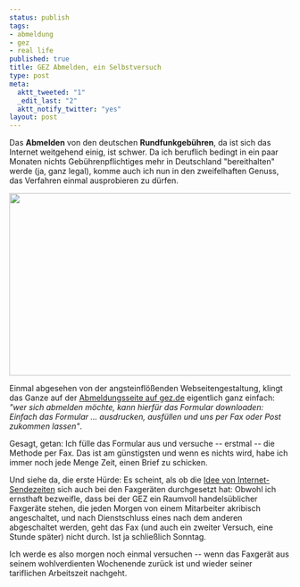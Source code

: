 ```yaml
--- 
status: publish
tags: 
- abmeldung
- gez
- real life
published: true
title: GEZ Abmelden, ein Selbstversuch
type: post
meta: 
  aktt_tweeted: "1"
  _edit_last: "2"
  aktt_notify_twitter: "yes"
layout: post
---
```

Das <strong>Abmelden</strong> von den deutschen <strong>Rundfunkgebühren</strong>, da ist sich das Internet weitgehend einig, ist schwer. Da ich beruflich bedingt in ein paar Monaten nichts Gebührenpflichtiges mehr in Deutschland "bereithalten" werde (ja, ganz legal), komme auch ich nun in den zweifelhaften Genuss, das Verfahren einmal ausprobieren zu dürfen.

<img src="http://fredericiana.com/wp-content/uploads/2010/06/gez-abmelden-screenshot.jpg" alt="" title="Screenshot: gez.de" width="569" height="327" class="alignnone size-full wp-image-2766" />

Einmal abgesehen von der angsteinflößenden Webseitengestaltung, klingt das Ganze auf der <a href="http://gez.de/online_service/abmelden/index_ger.html">Abmeldungsseite auf gez.de</a> eigentlich ganz einfach: <em>"wer sich abmelden möchte, kann hierfür das Formular downloaden: Einfach das Formular ... ausdrucken, ausfüllen und uns per Fax oder Post zukommen lassen"</em>.

Gesagt, getan: Ich fülle das Formular aus und versuche -- erstmal -- die Methode per Fax. Das ist am günstigsten und wenn es nichts wird, habe ich immer noch jede Menge Zeit, einen Brief zu schicken.

Und siehe da, die erste Hürde: Es scheint, als ob die <a href="http://www.internet-law.de/2010/01/sendezeiten-fur-websites.html">Idee von Internet-Sendezeiten</a> sich auch bei den Faxgeräten durchgesetzt hat: Obwohl ich ernsthaft bezweifle, dass bei der GEZ ein Raumvoll handelsüblicher Faxgeräte stehen, die jeden Morgen von einem Mitarbeiter akribisch angeschaltet, und nach Dienstschluss eines nach dem anderen abgeschaltet werden, geht das Fax (und auch ein zweiter Versuch, eine Stunde später) nicht durch. Ist ja schließlich Sonntag.

Ich werde es also morgen noch einmal versuchen -- wenn das Faxgerät aus seinem wohlverdienten Wochenende zurück ist und wieder seiner tariflichen Arbeitszeit nachgeht.
